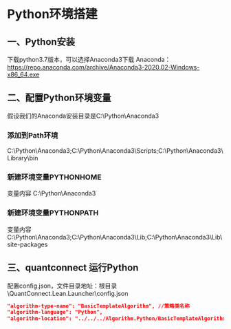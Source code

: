 # Python环境搭建

## 一、Python安装
下载python3.7版本，可以选择Anaconda3下载
Anaconda：https://repo.anaconda.com/archive/Anaconda3-2020.02-Windows-x86_64.exe

## 二、配置Python环境变量
假设我们的Anaconda安装目录是C:\Python\Anaconda3

### 添加到Path环境
C:\Python\Anaconda3;C:\Python\Anaconda3\Scripts;C:\Python\Anaconda3\Library\bin

### 新建环境变量PYTHONHOME
变量内容 C:\Python\Anaconda3

### 新建环境变量PYTHONPATH
变量内容 C:\Python\Anaconda3;C:\Python\Anaconda3\Lib;C:\Python\Anaconda3\Lib\site-packages


## 三、quantconnect 运行Python
配置config.json，文件目录地址：根目录\QuantConnect.Lean.Launcher\config.json

```json
"algorithm-type-name": "BasicTemplateAlgorithm", //策略类名称
"algorithm-language": "Python",
"algorithm-location": "../../../Algorithm.Python/BasicTemplateAlgorithm.py", //策略文件路径
```